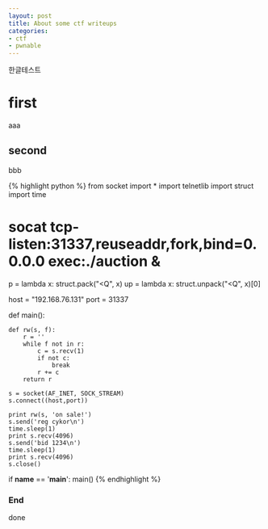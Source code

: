```yaml
---
layout: post
title: About some ctf writeups
categories:
- ctf
- pwnable
---
```


한글테스트

# first
aaa

## second
bbb

{% highlight python %}
from socket import *
import telnetlib
import struct
import time

# socat tcp-listen:31337,reuseaddr,fork,bind=0.0.0.0 exec:./auction &

p = lambda x: struct.pack("<Q", x)
up = lambda x: struct.unpack("<Q", x)[0]

host = "192.168.76.131"
port = 31337

def main():

    def rw(s, f):
        r = ''
        while f not in r:
            c = s.recv(1)
            if not c:
                break
            r += c
        return r

    s = socket(AF_INET, SOCK_STREAM)
    s.connect((host,port))

    print rw(s, 'on sale!')
    s.send('reg cykor\n')
    time.sleep(1)
    print s.recv(4096)
    s.send('bid 1234\n')
    time.sleep(1)
    print s.recv(4096)
    s.close()

if __name__ == '__main__':
    main()
{% endhighlight %}

### End
done